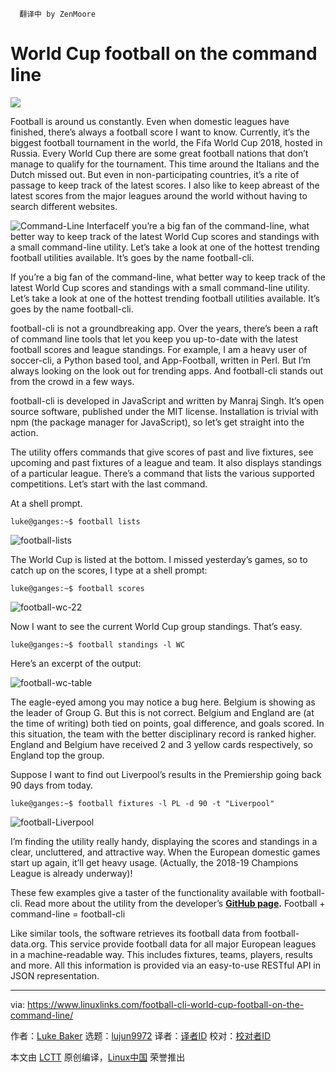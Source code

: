       翻译中 by ZenMoore
World Cup football on the command line
======

![](https://i2.wp.com/www.linuxlinks.com/wp-content/uploads/2018/06/football-wc2018.jpg?resize=700%2C450&ssl=1)

Football is around us constantly. Even when domestic leagues have finished, there’s always a football score I want to know. Currently, it’s the biggest football tournament in the world, the Fifa World Cup 2018, hosted in Russia. Every World Cup there are some great football nations that don’t manage to qualify for the tournament. This time around the Italians and the Dutch missed out. But even in non-participating countries, it’s a rite of passage to keep track of the latest scores. I also like to keep abreast of the latest scores from the major leagues around the world without having to search different websites.

![Command-Line Interface][2]If you’re a big fan of the command-line, what better way to keep track of the latest World Cup scores and standings with a small command-line utility. Let’s take a look at one of the hottest trending football utilities available. It’s goes by the name football-cli.

If you’re a big fan of the command-line, what better way to keep track of the latest World Cup scores and standings with a small command-line utility. Let’s take a look at one of the hottest trending football utilities available. It’s goes by the name football-cli.

football-cli is not a groundbreaking app. Over the years, there’s been a raft of command line tools that let you keep you up-to-date with the latest football scores and league standings. For example, I am a heavy user of soccer-cli, a Python based tool, and App-Football, written in Perl. But I’m always looking on the look out for trending apps. And football-cli stands out from the crowd in a few ways.

football-cli is developed in JavaScript and written by Manraj Singh. It’s open source software, published under the MIT license. Installation is trivial with npm (the package manager for JavaScript), so let’s get straight into the action.

The utility offers commands that give scores of past and live fixtures, see upcoming and past fixtures of a league and team. It also displays standings of a particular league. There’s a command that lists the various supported competitions. Let’s start with the last command.

At a shell prompt.

`luke@ganges:~$ football lists`

![football-lists][3]

The World Cup is listed at the bottom. I missed yesterday’s games, so to catch up on the scores, I type at a shell prompt:

`luke@ganges:~$ football scores`

![football-wc-22][4]

Now I want to see the current World Cup group standings. That’s easy.

`luke@ganges:~$ football standings -l WC`

Here’s an excerpt of the output:

![football-wc-table][5]

The eagle-eyed among you may notice a bug here. Belgium is showing as the leader of Group G. But this is not correct. Belgium and England are (at the time of writing) both tied on points, goal difference, and goals scored. In this situation, the team with the better disciplinary record is ranked higher. England and Belgium have received 2 and 3 yellow cards respectively, so England top the group.

Suppose I want to find out Liverpool’s results in the Premiership going back 90 days from today.

`luke@ganges:~$ football fixtures -l PL -d 90 -t "Liverpool"`

![football-Liverpool][6]

I’m finding the utility really handy, displaying the scores and standings in a clear, uncluttered, and attractive way. When the European domestic games start up again, it’ll get heavy usage. (Actually, the 2018-19 Champions League is already underway)!

These few examples give a taster of the functionality available with football-cli. Read more about the utility from the developer’s **[GitHub page][7].** Football + command-line = football-cli

Like similar tools, the software retrieves its football data from football-data.org. This service provide football data for all major European leagues in a machine-readable way. This includes fixtures, teams, players, results and more. All this information is provided via an easy-to-use RESTful API in JSON representation.


--------------------------------------------------------------------------------

via: https://www.linuxlinks.com/football-cli-world-cup-football-on-the-command-line/

作者：[Luke Baker][a]
选题：[lujun9972](https://github.com/lujun9972)
译者：[译者ID](https://github.com/译者ID)
校对：[校对者ID](https://github.com/校对者ID)

本文由 [LCTT](https://github.com/LCTT/TranslateProject) 原创编译，[Linux中国](https://linux.cn/) 荣誉推出

[a]:https://www.linuxlinks.com/author/luke-baker/
[1]:https://www.linuxlinks.com/wp-content/plugins/jetpack/modules/lazy-images/images/1x1.trans.gif
[2]:https://i0.wp.com/www.linuxlinks.com/wp-content/uploads/2017/12/CLI.png?resize=195%2C171&ssl=1
[3]:https://i2.wp.com/www.linuxlinks.com/wp-content/uploads/2018/06/football-lists.png?resize=595%2C696&ssl=1
[4]:https://i2.wp.com/www.linuxlinks.com/wp-content/uploads/2018/06/football-wc-22.png?resize=634%2C75&ssl=1
[5]:https://i0.wp.com/www.linuxlinks.com/wp-content/uploads/2018/06/football-wc-table.png?resize=750%2C581&ssl=1
[6]:https://i1.wp.com/www.linuxlinks.com/wp-content/uploads/2018/06/football-Liverpool.png?resize=749%2C131&ssl=1
[7]:https://github.com/ManrajGrover/football-cli
[8]:https://www.linuxlinks.com/links/Software/
[9]:https://discord.gg/uN8Rqex
